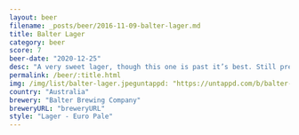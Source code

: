 ```yaml
---
layout: beer
filename: _posts/beer/2016-11-09-balter-lager.md
title: Balter Lager
category: beer
score: 7
beer-date: "2020-12-25"
desc: "A very sweet lager, though this one is past it’s best. Still pretty good"
permalink: /beer/:title.html
img: /img/list/balter-lager.jpeguntappd: "https://untappd.com/b/balter-brewing-company-balter-lager/3069825"
country: "Australia"
brewery: "Balter Brewing Company"
breweryURL: "breweryURL"
style: "Lager - Euro Pale"
---
```

